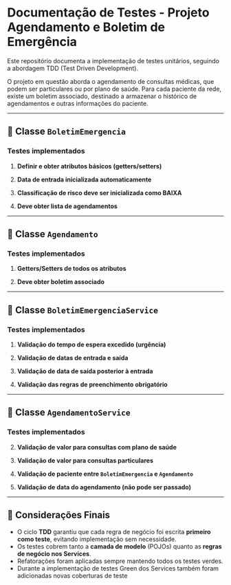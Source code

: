 # Documentação de Testes - Projeto Agendamento e Boletim de Emergência

Este repositório documenta a implementação de testes unitários,
seguindo a abordagem TDD (Test Driven Development).

O projeto em questão aborda o agendamento de consultas médicas, que podem ser particulares ou
por plano de saúde. Para cada paciente da rede, existe um boletim associado, destinado a armazenar
o histórico de agendamentos e outras informações do paciente.

---

## 📌 Classe `BoletimEmergencia`

### Testes implementados
1. **Definir e obter atributos básicos (getters/setters)**

2. **Data de entrada inicializada automaticamente**

3. **Classificação de risco deve ser inicializada como BAIXA**

4. **Deve obter lista de agendamentos**

---

## 📌 Classe `Agendamento`

### Testes implementados
1. **Getters/Setters de todos os atributos**

2. **Deve obter boletim associado**

---

## 📌 Classe `BoletimEmergenciaService`

### Testes implementados
1. **Validação do tempo de espera excedido (urgência)**

2. **Validação de datas de entrada e saída**

3. **Validação de data de saída posterior à entrada**

4. **Validação das regras de preenchimento obrigatório**

---

## 📌 Classe `AgendamentoService`

### Testes implementados
2. **Validação de valor para consultas com plano de saúde**

3. **Validação de valor para consultas particulares**

4. **Validação de paciente entre `BoletimEmergencia` e `Agendamento`**

5. **Validação de data do agendamento (não pode ser passado)**

---

## 📝 Considerações Finais

- O ciclo **TDD** garantiu que cada regra de negócio foi escrita **primeiro como teste**,
  evitando implementação sem necessidade.
- Os testes cobrem tanto a **camada de modelo** (POJOs) quanto as **regras de negócio nos Services**.
- Refatorações foram aplicadas sempre mantendo todos os testes verdes.
- Durante a implementação de testes Green dos Services também foram adicionadas novas coberturas de teste